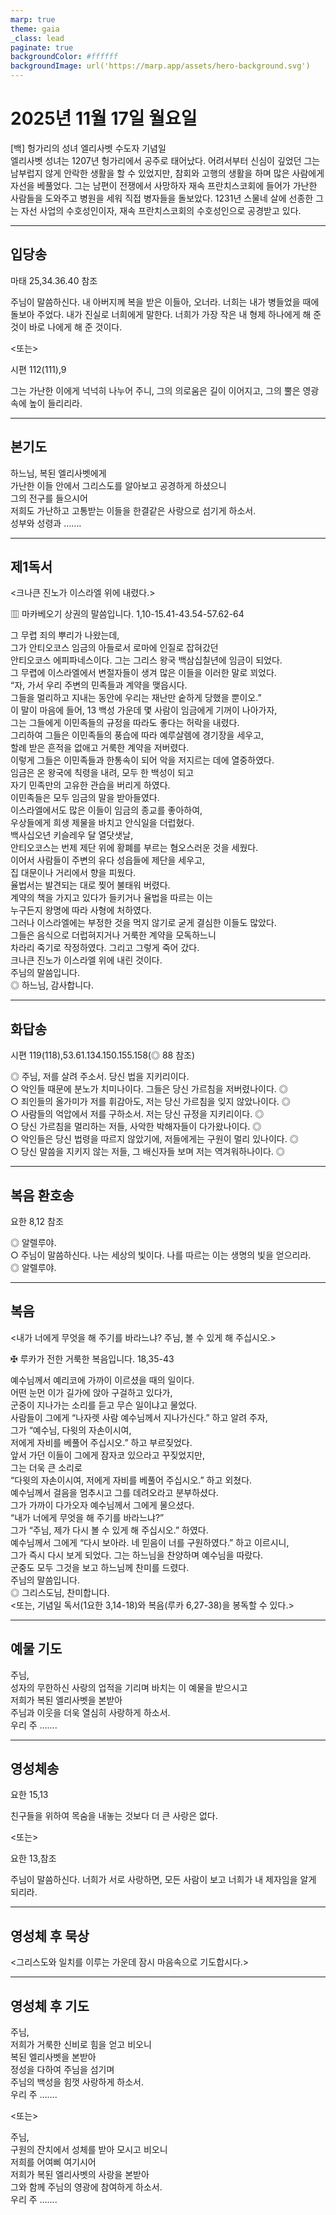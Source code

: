 ```yaml
---
marp: true
theme: gaia
_class: lead
paginate: true
backgroundColor: #ffffff
backgroundImage: url('https://marp.app/assets/hero-background.svg')
---
```


# 2025년 11월 17일 월요일

[백] 헝가리의 성녀 엘리사벳 수도자 기념일  
엘리사벳 성녀는 1207년 헝가리에서 공주로 태어났다. 어려서부터 신심이 깊었던 그는 남부럽지 않게 안락한 생활을 할 수 있었지만, 참회와 고행의 생활을 하며 많은 사람에게 자선을 베풀었다. 그는 남편이 전쟁에서 사망하자 재속 프란치스코회에 들어가 가난한 사람들을 도와주고 병원을 세워 직접 병자들을 돌보았다. 1231년 스물네 살에 선종한 그는 자선 사업의 수호성인이자, 재속 프란치스코회의 수호성인으로 공경받고 있다.




---

## 입당송

마태 25,34.36.40 참조

주님이 말씀하신다. 내 아버지께 복을 받은 이들아, 오너라. 너희는 내가 병들었을 때에 돌보아 주었다. 내가 진실로 너희에게 말한다. 너희가 가장 작은 내 형제 하나에게 해 준 것이 바로 나에게 해 준 것이다.  
  
<또는>  
  
시편 112(111),9  
  
그는 가난한 이에게 넉넉히 나누어 주니, 그의 의로움은 길이 이어지고, 그의 뿔은 영광 속에 높이 들리리라.  


---

## 본기도

하느님, 복된 엘리사벳에게  
가난한 이들 안에서 그리스도를 알아보고 공경하게 하셨으니  
그의 전구를 들으시어  
저희도 가난하고 고통받는 이들을 한결같은 사랑으로 섬기게 하소서.  
성부와 성령과 …….  
  


---

## 제1독서

<크나큰 진노가 이스라엘 위에 내렸다.>

▥ 마카베오기 상권의 말씀입니다. 1,10-15.41-43.54-57.62-64

그 무렵 죄의 뿌리가 나왔는데,  
그가 안티오코스 임금의 아들로서 로마에 인질로 잡혀갔던  
안티오코스 에피파네스이다. 그는 그리스 왕국 백삼십칠년에 임금이 되었다.  
그 무렵에 이스라엘에서 변절자들이 생겨 많은 이들을 이러한 말로 꾀었다.  
“자, 가서 우리 주변의 민족들과 계약을 맺읍시다.  
그들을 멀리하고 지내는 동안에 우리는 재난만 숱하게 당했을 뿐이오.”  
이 말이 마음에 들어, 13 백성 가운데 몇 사람이 임금에게 기꺼이 나아가자,  
그는 그들에게 이민족들의 규정을 따라도 좋다는 허락을 내렸다.  
그리하여 그들은 이민족들의 풍습에 따라 예루살렘에 경기장을 세우고,  
할례 받은 흔적을 없애고 거룩한 계약을 저버렸다.  
이렇게 그들은 이민족들과 한통속이 되어 악을 저지르는 데에 열중하였다.  
임금은 온 왕국에 칙령을 내려, 모두 한 백성이 되고  
자기 민족만의 고유한 관습을 버리게 하였다.  
이민족들은 모두 임금의 말을 받아들였다.  
이스라엘에서도 많은 이들이 임금의 종교를 좋아하여,  
우상들에게 희생 제물을 바치고 안식일을 더럽혔다.  
백사십오년 키슬레우 달 열닷샛날,  
안티오코스는 번제 제단 위에 황폐를 부르는 혐오스러운 것을 세웠다.  
이어서 사람들이 주변의 유다 성읍들에 제단을 세우고,  
집 대문이나 거리에서 향을 피웠다.  
율법서는 발견되는 대로 찢어 불태워 버렸다.  
계약의 책을 가지고 있다가 들키거나 율법을 따르는 이는  
누구든지 왕명에 따라 사형에 처하였다.  
그러나 이스라엘에는 부정한 것을 먹지 않기로 굳게 결심한 이들도 많았다.  
그들은 음식으로 더럽혀지거나 거룩한 계약을 모독하느니  
차라리 죽기로 작정하였다. 그리고 그렇게 죽어 갔다.  
크나큰 진노가 이스라엘 위에 내린 것이다.  
주님의 말씀입니다.  
◎ 하느님, 감사합니다.  
  


---

## 화답송

시편 119(118),53.61.134.150.155.158(◎ 88 참조)

◎ 주님, 저를 살려 주소서. 당신 법을 지키리이다.  
○ 악인들 때문에 분노가 치미나이다. 그들은 당신 가르침을 저버렸나이다. ◎  
○ 죄인들의 올가미가 저를 휘감아도, 저는 당신 가르침을 잊지 않았나이다. ◎  
○ 사람들의 억압에서 저를 구하소서. 저는 당신 규정을 지키리이다. ◎  
○ 당신 가르침을 멀리하는 저들, 사악한 박해자들이 다가왔나이다. ◎  
○ 악인들은 당신 법령을 따르지 않았기에, 저들에게는 구원이 멀리 있나이다. ◎  
○ 당신 말씀을 지키지 않는 저들, 그 배신자들 보며 저는 역겨워하나이다. ◎  
  


---

## 복음 환호송

요한 8,12 참조

◎ 알렐루야.  
○ 주님이 말씀하신다. 나는 세상의 빛이다. 나를 따르는 이는 생명의 빛을 얻으리라.  
◎ 알렐루야.  
  


---

## 복음

<내가 너에게 무엇을 해 주기를 바라느냐? 주님, 볼 수 있게 해 주십시오.>

✠ 루카가 전한 거룩한 복음입니다. 18,35-43

예수님께서 예리코에 가까이 이르셨을 때의 일이다.  
어떤 눈먼 이가 길가에 앉아 구걸하고 있다가,  
군중이 지나가는 소리를 듣고 무슨 일이냐고 물었다.  
사람들이 그에게 “나자렛 사람 예수님께서 지나가신다.” 하고 알려 주자,  
그가 “예수님, 다윗의 자손이시여,  
저에게 자비를 베풀어 주십시오.” 하고 부르짖었다.  
앞서 가던 이들이 그에게 잠자코 있으라고 꾸짖었지만,  
그는 더욱 큰 소리로  
“다윗의 자손이시여, 저에게 자비를 베풀어 주십시오.” 하고 외쳤다.  
예수님께서 걸음을 멈추시고 그를 데려오라고 분부하셨다.  
그가 가까이 다가오자 예수님께서 그에게 물으셨다.  
“내가 너에게 무엇을 해 주기를 바라느냐?”  
그가 “주님, 제가 다시 볼 수 있게 해 주십시오.” 하였다.  
예수님께서 그에게 “다시 보아라. 네 믿음이 너를 구원하였다.” 하고 이르시니,  
그가 즉시 다시 보게 되었다. 그는 하느님을 찬양하며 예수님을 따랐다.  
군중도 모두 그것을 보고 하느님께 찬미를 드렸다.  
주님의 말씀입니다.  
◎ 그리스도님, 찬미합니다.  
<또는, 기념일 독서(1요한 3,14-18)와 복음(루카 6,27-38)을 봉독할 수 있다.>  
  


---

## 예물 기도

주님,  
성자의 무한하신 사랑의 업적을 기리며 바치는 이 예물을 받으시고  
저희가 복된 엘리사벳을 본받아  
주님과 이웃을 더욱 열심히 사랑하게 하소서.  
우리 주 …….  
  


---

## 영성체송

요한 15,13

친구들을 위하여 목숨을 내놓는 것보다 더 큰 사랑은 없다.  
  
<또는>  
  
요한 13,참조  
  
주님이 말씀하신다. 너희가 서로 사랑하면, 모든 사람이 보고 너희가 내 제자임을 알게 되리라.  


---

## 영성체 후 묵상

<그리스도와 일치를 이루는 가운데 잠시 마음속으로 기도합시다.>  


---

## 영성체 후 기도

주님,  
저희가 거룩한 신비로 힘을 얻고 비오니  
복된 엘리사벳을 본받아  
정성을 다하여 주님을 섬기며  
주님의 백성을 힘껏 사랑하게 하소서.  
우리 주 …….  
  
<또는>  
  
주님,  
구원의 잔치에서 성체를 받아 모시고 비오니  
저희를 어여삐 여기시어  
저희가 복된 엘리사벳의 사랑을 본받아  
그와 함께 주님의 영광에 참여하게 하소서.  
우리 주 …….